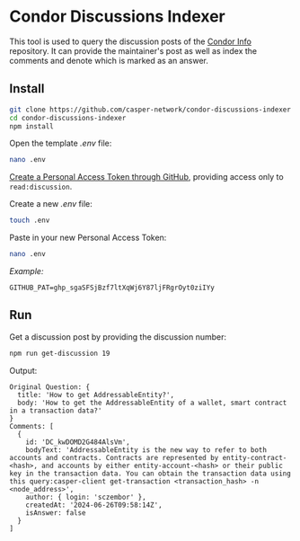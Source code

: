 # Condor Discussions Indexer

This tool is used to query the discussion posts of the [Condor Info](https://github.com/casper-network/condor-info) repository. It can provide the maintainer's post as well as index the comments and denote which is marked as an answer.

## Install

```bash
git clone https://github.com/casper-network/condor-discussions-indexer
cd condor-discussions-indexer
npm install
```

Open the template _.env_ file:

```bash
nano .env
```

[Create a Personal Access Token through GitHub](https://github.com/settings/tokens/new), providing access only to `read:discussion`.

Create a new _.env_ file:

```bash
touch .env
```

Paste in your new Personal Access Token:

```bash
nano .env
```

_Example:_

```
GITHUB_PAT=ghp_sgaSFSjBzf7ltXqWj6Y87ljFRgrOyt0ziIYy
```

## Run

Get a discussion post by providing the discussion number:

```bash
npm run get-discussion 19
```

Output:

```
Original Question: {
  title: 'How to get AddressableEntity?',
  body: 'How to get the AddressableEntity of a wallet, smart contract in a transaction data?'
}
Comments: [
  {
    id: 'DC_kwDOMD2G484AlsVm',
    bodyText: 'AddressableEntity is the new way to refer to both accounts and contracts. Contracts are represented by entity-contract-<hash>, and accounts by either entity-account-<hash> or their public key in the transaction data. You can obtain the transaction data using this query:casper-client get-transaction <transaction_hash> -n <node_address>',
    author: { login: 'sczembor' },
    createdAt: '2024-06-26T09:58:14Z',
    isAnswer: false
  }
]
```
